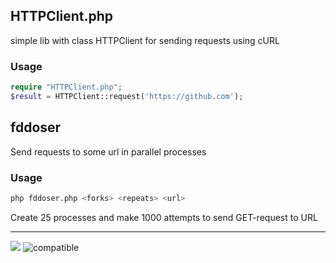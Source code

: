 ## HTTPClient.php
simple lib with class HTTPClient for sending requests using cURL
### Usage
```php
require "HTTPClient.php";
$result = HTTPClient::request('https://github.com');
```

## fddoser
Send requests to some url in parallel processes

### Usage
```bash
php fddoser.php <forks> <repeats> <url>
```
Create 25 processes and make 1000 attempts to send GET-request to URL

----
<a href="https://github.com/effus/php-tools/"><img src="https://img.shields.io/github/license/effus/php-tools.svg"></a>
![compatible](https://img.shields.io/badge/PHP7-Compatible-brightgreen.svg)
